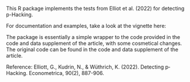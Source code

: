 This R package implements the tests from Elliot et al. (2022) for detecting p-Hacking. 

For documentation and examples, take a look at the vignette here:




The package is essentially a simple wrapper to the code provided
in the code and data supplement of the article, with some cosmetical changes.
The original code can be found in the code and data supplement of the article.
  
Reference: Elliott, G., Kudrin, N., & Wüthrich, K. (2022). Detecting p‐Hacking. Econometrica, 90(2), 887-906.
